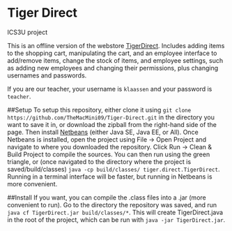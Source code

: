 # Tiger Direct
ICS3U project

This is an offline version of the webstore [TigerDirect](http://www.tigerdirect.ca). Includes adding items to the shopping cart, manipulating the cart, and an employee interface to add/remove items, change the stock of items, and employee settings, such as adding new employees and changing their permissions, plus changing usernames and passwords.

If you are our teacher, your username is `klaassen` and your password is `teacher`.

##Setup
To setup this repository, either clone it using `git clone https://github.com/TheMacMini09/Tiger-Direct.git` in the directory you want to save it in, or download the zipball from the right-hand side of the page. Then install [Netbeans](https://netbeans.org/downloads/) (either Java SE, Java EE, or All). Once Netbeans is installed, open the project using File -> Open Project and navigate to where you downloaded the repository. Click Run -> Clean & Build Project to compile the sources. You can then run using the green triangle, or (once navigated to the directory where the project is saved/build/classes) `java -cp build/classes/ tiger.direct.TigerDirect`. Running in a terminal interface will be faster, but running in Netbeans is more convenient.

##Install
If you want, you can compile the .class files into a .jar (more convenient to run). Go to the directory the repository was saved, and run `java cf TigerDirect.jar build/classes/*`. This will create TigerDirect.java in the root of the project, which can be run with `java -jar TigerDirect.jar`.
